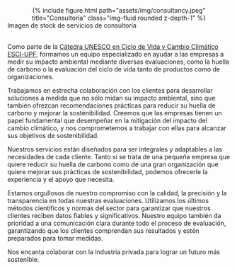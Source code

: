 <div class="row">
    <div class="col-sm mt-3 mt-md-0">
        <div style="text-align: center;">
            {% include figure.html path="assets/img/consultancy.jpeg" title="Consultoría" class="img-fluid rounded z-depth-1" %}
        </div>
    </div>
</div>
<div class="caption">
    Imagen de stock de servicios de consultoría
</div>

<br>

Como parte de la <a href="https://www.esci.upf.edu/en/unesco-chair-in-life-cycle-and-climate-change/catedra-introduction">Cátedra UNESCO en Ciclo de Vida y Cambio Climático ESCI-UPF</a>, formamos un equipo especializado en ayudar a las empresas a medir su impacto ambiental mediante diversas evaluaciones, como la huella de carbono o la evaluación del ciclo de vida tanto de productos como de organizaciones.

Trabajamos en estrecha colaboración con los clientes para desarrollar soluciones a medida que no sólo midan su impacto ambiental, sino que también ofrezcan recomendaciones prácticas para reducir su huella de carbono y mejorar la sostenibilidad. Creemos que las empresas tienen un papel fundamental que desempeñar en la mitigación del impacto del cambio climático, y nos comprometemos a trabajar con ellas para alcanzar sus objetivos de sostenibilidad.

Nuestros servicios están diseñados para ser integrales y adaptables a las necesidades de cada cliente. Tanto si se trata de una pequeña empresa que quiere reducir su huella de carbono como de una gran organización que quiere mejorar sus prácticas de sostenibilidad, podemos ofrecerle la experiencia y el apoyo que necesita.

Estamos orgullosos de nuestro compromiso con la calidad, la precisión y la transparencia en todas nuestras evaluaciones. Utilizamos los últimos métodos científicos y normas del sector para garantizar que nuestros clientes reciben datos fiables y significativos. Nuestro equipo también da prioridad a una comunicación clara durante todo el proceso de evaluación, garantizando que los clientes comprendan sus resultados y estén preparados para tomar medidas.

Nos encanta colaborar con la industria privada para lograr un futuro más sostenible.
